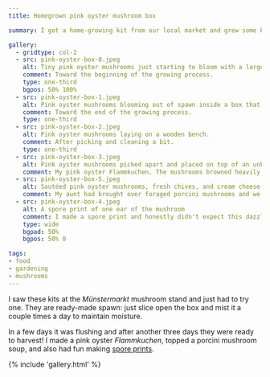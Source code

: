 ```yaml
---
title: Homegrown pink oyster mushroom box

summary: I got a home-growing kit from our local market and grew some beautiful pink oyster mushrooms.

gallery:
  - gridtype: col-2
  - src: pink-oyster-box-0.jpeg
    alt: Tiny pink oyster mushrooms just starting to bloom with a large amount of brown spawn behind them.
    comment: Toward the beginning of the growing process.
    type: one-third
    bgpos: 50% 100%
  - src: pink-oyster-box-1.jpeg
    alt: Pink oyster mushrooms blooming out of spawn inside a box that says 'Only four steps to fresh mushrooms'
    comment: Toward the end of the growing process.
    type: one-third
  - src: pink-oyster-box-2.jpeg
    alt: Pink oyster mushrooms laying on a wooden bench.
    comment: After picking and cleaning a bit.
    type: one-third
  - src: pink-oyster-box-3.jpeg
    alt: Pink oyster mushrooms picked apart and placed on top of an unbaked flatbread pizza that also has cream cheese, red onions, and bacon cubes.
    comment: My pink oyster Flammkuchen. The mushrooms browned heavily in the oven so here's the before-shot.
  - src: pink-oyster-box-5.jpeg
    alt: Sautéed pink oyster mushrooms, fresh chives, and cream cheese garnishing a brown mushroom soup.
    comment: My aunt had brought over foraged porcini mushrooms and we made a soup with them. I sautéed the oysters and topped the soup with chives from our balcony.
  - src: pink-oyster-box-4.jpeg
    alt: A spore print of one ear of the mushroom
    comment: I made a spore print and honestly didn't expect this dazzling color. What a treat!
    type: wide
    bgpad: 50%
    bgpos: 50% 0

tags:
- food
- gardening
- mushrooms
---
```


I saw these kits at the _Münstermarkt_ mushroom stand and just had to try one. They are ready-made spawn: just slice open the box and mist it a couple times a day to maintain moisture.

In a few days it was flushing and after another three days they were ready to harvest! I made a pink oyster _Flammkuchen_, topped a porcini mushroom soup, and also had fun making [spore prints](https://en.wikipedia.org/wiki/Spore_print).

{% include 'gallery.html' %}
